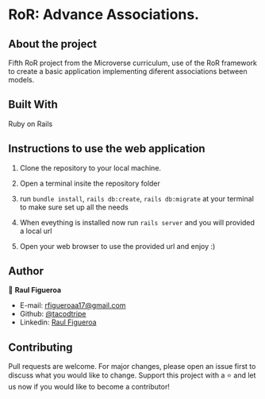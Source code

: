 # RoR: Advance Associations.

## About the project
  Fifth RoR project from the Microverse curriculum, use of the RoR framework to create a basic application implementing diferent associations between models.

## Built With
  Ruby on Rails
  
## Instructions to use the web application
1. Clone the repository to your local machine.

2. Open a terminal insite the repository folder

3. run `bundle install`, `rails db:create`, `rails db:migrate` at your terminal to make sure set up all the needs

4. When eveything is installed now run `rails server` and you will provided a local url

5. Open your web browser to use the provided url and enjoy :)

## Author

👨 **Raul Figueroa**
- E-mail: rfigueroaa17@gmail.com
- Github: [@tacodtripe](https://github.com/tacodtripe)
- Linkedin: [Raul Figueroa](https://www.linkedin.com/in/luis-raul-figueroa-soto-63411118a/)

## Contributing
Pull requests are welcome. For major changes, please open an issue first to discuss what you would like to change.
Support this project with a ⭐️ and let us now if you would like to become a contributor!

